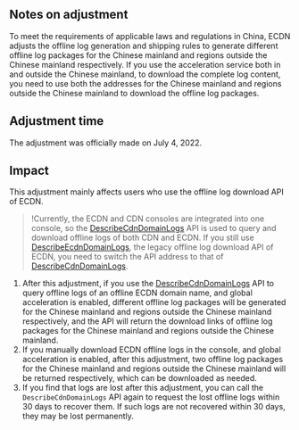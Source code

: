 ## Notes on adjustment

To meet the requirements of applicable laws and regulations in China, ECDN adjusts the offline log generation and shipping rules to generate different offline log packages for the Chinese mainland and regions outside the Chinese mainland respectively. If you use the acceleration service both in and outside the Chinese mainland, to download the complete log content, you need to use both the addresses for the Chinese mainland and regions outside the Chinese mainland to download the offline log packages.

## Adjustment time

The adjustment was officially made on July 4, 2022.

## Impact
This adjustment mainly affects users who use the offline log download API of ECDN.

>!Currently, the ECDN and CDN consoles are integrated into one console, so the [DescribeCdnDomainLogs](https://intl.cloud.tencent.com/document/product/228/33599) API is used to query and download offline logs of both CDN and ECDN. If you still use [DescribeEcdnDomainLogs](https://intl.cloud.tencent.com/document/product/570/36334), the legacy offline log download API of ECDN, you need to switch the API address to that of [DescribeCdnDomainLogs](https://intl.cloud.tencent.com/document/product/228/33599).

1. After this adjustment, if you use the [DescribeCdnDomainLogs](https://intl.cloud.tencent.com/document/product/228/33599) API to query offline logs of an offline ECDN domain name, and global acceleration is enabled, different offline log packages will be generated for the Chinese mainland and regions outside the Chinese mainland respectively, and the API will return the download links of offline log packages for the Chinese mainland and regions outside the Chinese mainland.
2. If you manually download ECDN offline logs in the console, and global acceleration is enabled, after this adjustment, two offline log packages for the Chinese mainland and regions outside the Chinese mainland will be returned respectively, which can be downloaded as needed.
3. If you find that logs are lost after this adjustment, you can call the `DescribeCdnDomainLogs` API again to request the lost offline logs within 30 days to recover them. If such logs are not recovered within 30 days, they may be lost permanently.

